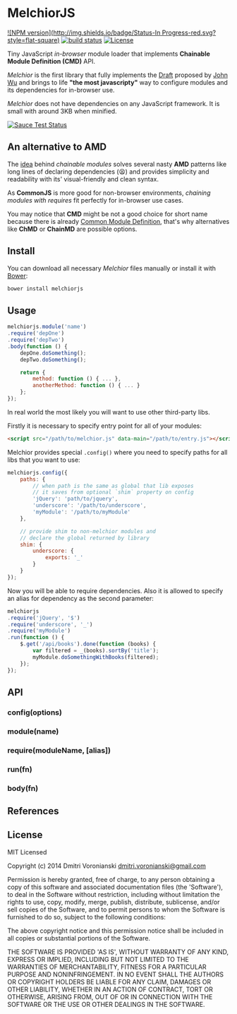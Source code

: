 # MelchiorJS

[![NPM version](http://img.shields.io/badge/Status-In Progress-red.svg?style=flat-square)](#usage)
[![build status](http://img.shields.io/travis/voronianski/melchior.js.svg?style=flat-square)](https://travis-ci.org/voronianski/melchior.js)
[![License](http://img.shields.io/badge/Licence-MIT-brightgreen.svg?style=flat-square)](#license)

Tiny JavaScript _in-browser_ module loader that implements **Chainable Module Definition (CMD)** API.

_Melchior_ is the first library that fully implements the [Draft](https://github.com/tjwudi/wd.js/wiki/module-loader) proposed by [John Wu](https://github.com/tjwudi) and brings to life **"the most javascripty"** way to configure modules and its dependencies for in-browser use. 

_Melchior_ does not have dependencies on any JavaScript framework. It is small with around 3KB when minified.

[![Sauce Test Status](https://saucelabs.com/browser-matrix/voronianski.svg)](http://saucelabs.com)

## An alternative to AMD

The [idea](http://dailyjs.com/2014/07/14/alternative-module-api/) behind _chainable modules_ solves several nasty **AMD** patterns like long lines of declaring dependencies (:tired_face:) and provides simplicity and readability with its' visual-friendly and clean syntax. 

As **CommonJS** is more good for non-browser environments, _chaining modules with requires_ fit perfectly for in-browser use cases. 

You may notice that **CMD** might be not a good choice for short name because there is already [Common Module Definition](https://github.com/cmdjs/specification/blob/master/draft/module.md), that's why alternatives like **ChMD** or **ChainMD** are possible options.

## Install

You can download all necessary _Melchior_ files manually or install it with [Bower](http://bower.io/):

```bash
bower install melchiorjs
```

## Usage

```javascript
melchiorjs.module('name')
.require('depOne')
.require('depTwo')
.body(function () {
	depOne.doSomething();
	depTwo.doSomething();

	return {
		method: function () { ... },
		anotherMethod: function () { ... }
	};
});
```

In real world the most likely you will want to use other third-party libs.

Firstly it is necessary to specify entry point for all of your modules:

```html
<script src="/path/to/melchior.js" data-main="/path/to/entry.js"></script>
```

Melchior provides special ``.config()`` where you need to specify paths for all libs that you want to use:

```javascript
melchiorjs.config({
	paths: {
		// when path is the same as global that lib exposes
		// it saves from optional `shim` property on config
		'jQuery': 'path/to/jquery',
		'underscore': '/path/to/underscore',
		'myModule': '/path/to/myModule'
	},

	// provide shim to non-melchior modules and
	// declare the global returned by library
	shim: {
		underscore: {
			exports: '_'
		}
	}
});
```

Now you will be able to require dependencies. Also it is allowed to specify an alias for dependency as the second parameter:

```javascript
melchiorjs
.require('jQuery', '$')
.require('underscore', '_')
.require('myModule')
.run(function () {
	$.get('/api/books').done(function (books) {
		var filtered = _(books).sortBy('title');
		myModule.doSomethingWithBooks(filtered);
	});
});
```

## API

### config(options)

### module(name)

### require(moduleName, [alias])

### run(fn)

### body(fn)

## References

## License

MIT Licensed

Copyright (c) 2014 Dmitri Voronianski [dmitri.voronianski@gmail.com](mailto:dmitri.voronianski@gmail.com)

Permission is hereby granted, free of charge, to any person obtaining a copy of this software and associated documentation files (the 'Software'), to deal in the Software without restriction, including without limitation the rights to use, copy, modify, merge, publish, distribute, sublicense, and/or sell copies of the Software, and to permit persons to whom the Software is furnished to do so, subject to the following conditions:

The above copyright notice and this permission notice shall be included in all copies or substantial portions of the Software.

THE SOFTWARE IS PROVIDED 'AS IS', WITHOUT WARRANTY OF ANY KIND, EXPRESS OR IMPLIED, INCLUDING BUT NOT LIMITED TO THE WARRANTIES OF MERCHANTABILITY, FITNESS FOR A PARTICULAR PURPOSE AND NONINFRINGEMENT. IN NO EVENT SHALL THE AUTHORS OR COPYRIGHT HOLDERS BE LIABLE FOR ANY CLAIM, DAMAGES OR OTHER LIABILITY, WHETHER IN AN ACTION OF CONTRACT, TORT OR OTHERWISE, ARISING FROM, OUT OF OR IN CONNECTION WITH THE SOFTWARE OR THE USE OR OTHER DEALINGS IN THE SOFTWARE.
